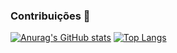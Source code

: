 ### Contribuições 👋


[![Anurag's GitHub stats](https://github-readme-stats.vercel.app/api?username=WesleyGodoi)](https://github.com/WesleyGodoi/github-readme-stats)
[![Top Langs](https://github-readme-stats.vercel.app/api/top-langs/?username=WesleyGodoi&layout=compact)](https://github.com/WesleyGodoi/github-readme-stats)
<!--
**WesleyGodoi/WesleyGodoi** is a ✨ _special_ ✨ repository because its `README.md` (this file) appears on your GitHub profile.
